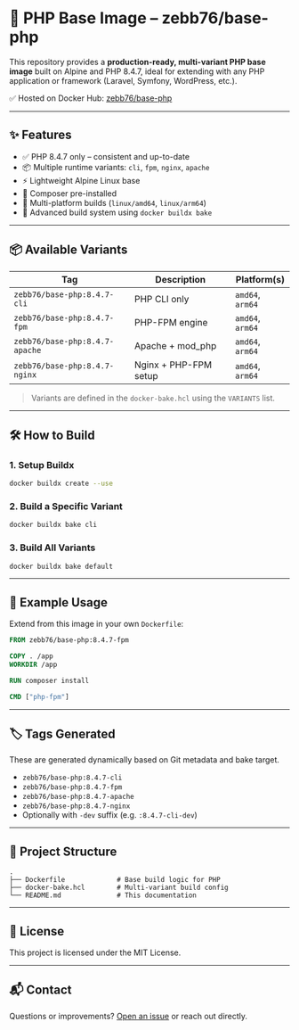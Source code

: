 
# 🐘 PHP Base Image – zebb76/base-php

This repository provides a **production-ready, multi-variant PHP base image** built on Alpine and PHP 8.4.7, ideal for extending with any PHP application or framework (Laravel, Symfony, WordPress, etc.).

✅ Hosted on Docker Hub: [zebb76/base-php](https://hub.docker.com/r/zebb76/base-php)

---

## ✨ Features

- ✅ PHP 8.4.7 only – consistent and up-to-date
- 📦 Multiple runtime variants: `cli`, `fpm`, `nginx`, `apache`
- ⚡ Lightweight Alpine Linux base
- 📂 Composer pre-installed
- 🚀 Multi-platform builds (`linux/amd64`, `linux/arm64`)
- 🔁 Advanced build system using `docker buildx bake`

---

## 📦 Available Variants

| Tag                          | Description              | Platform(s)           |
|-----------------------------|--------------------------|------------------------|
| `zebb76/base-php:8.4.7-cli`    | PHP CLI only              | `amd64`, `arm64`       |
| `zebb76/base-php:8.4.7-fpm`    | PHP-FPM engine            | `amd64`, `arm64`       |
| `zebb76/base-php:8.4.7-apache` | Apache + mod_php          | `amd64`, `arm64`       |
| `zebb76/base-php:8.4.7-nginx`  | Nginx + PHP-FPM setup     | `amd64`, `arm64`       |

> Variants are defined in the `docker-bake.hcl` using the `VARIANTS` list.

---

## 🛠️ How to Build

### 1. Setup Buildx

```bash
docker buildx create --use
```

### 2. Build a Specific Variant

```bash
docker buildx bake cli
```

### 3. Build All Variants

```bash
docker buildx bake default
```

---

## 🧪 Example Usage

Extend from this image in your own `Dockerfile`:

```dockerfile
FROM zebb76/base-php:8.4.7-fpm

COPY . /app
WORKDIR /app

RUN composer install

CMD ["php-fpm"]
```

---

## 🏷️ Tags Generated

These are generated dynamically based on Git metadata and bake target.

- `zebb76/base-php:8.4.7-cli`
- `zebb76/base-php:8.4.7-fpm`
- `zebb76/base-php:8.4.7-apache`
- `zebb76/base-php:8.4.7-nginx`
- Optionally with `-dev` suffix (e.g. `:8.4.7-cli-dev`)

---

## 📁 Project Structure

```text
.
├── Dockerfile             # Base build logic for PHP
├── docker-bake.hcl        # Multi-variant build config
└── README.md              # This documentation
```

---

## 📜 License

This project is licensed under the MIT License.

---

## 📬 Contact

Questions or improvements? [Open an issue](https://github.com/your-repo/issues) or reach out directly.

